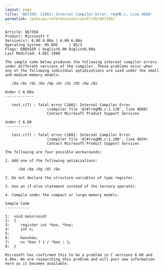 ```yaml
---
layout: page
title: "Q67358: C1001: Internal Compiler Error: regMD.c, Line 4688"
permalink: /pubs/pc/reference/microsoft/kb/Q67358/
---
```


	Article: Q67358
	Product: Microsoft C
	Version(s): 6.00 6.00a | 6.00 6.00a
	Operating System: MS-DOS     | OS/2
	Flags: ENDUSER | buglist6.00 buglist6.00a
	Last Modified: 4-DEC-1990
	
	The sample code below produces the following internal compiler errors
	under different versions of the compiler. These problems occur when
	any of the following individual optimizations are used under the small
	and medium memory models:
	
	   /Oa /Oc /Oi /On /Op /Or /Os /Ot /Ow /Oz
	
	Under C 6.00a
	-------------
	
	   test.c(7) : fatal error C1001: Internal Compiler Error
	                   (compiler file '@(#)regMD.c:1.110', line 4688)
	                   Contact Microsoft Product Support Services
	
	Under C 6.00
	------------
	
	   test.c(7) : fatal error C1001: Internal Compiler Error
	                   (compiler file '@(#)regMD.c:1.100', line 4634)
	                   Contact Microsoft Product Support Services
	
	The following are four possible workarounds:
	
	1. Add one of the following optimizations:
	
	      /Od /Oe /Og /Ol /Ox
	
	2. Do not declare the structure variables of type register.
	
	3. Use an if-else statement instead of the ternary operator.
	
	4. Compile under the compact or large memory models.
	
	Sample Code
	-----------
	
	1:  void main(void)
	2:  {
	3:     register int *boo, *hoo;
	4:     int n;
	5:
	6:     boo=hoo;
	7:     n= *boo ? 1 / *boo : 1;
	8:  }
	
	Microsoft has confirmed this to be a problem in C versions 6.00 and
	6.00a. We are researching this problem and will post new information
	here as it becomes available.
